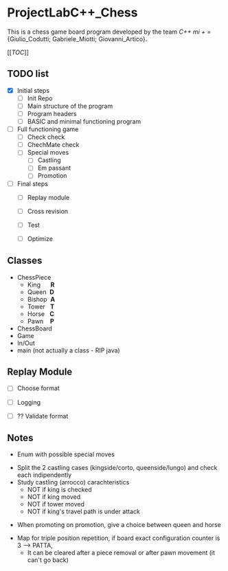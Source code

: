 # ProjectLabC++_Chess

This is a chess game board program developed by the team *C++ mi +* = {Giulio_Codutti; Gabriele_Miotti; Giovanni_Artico}.

[[_TOC_]]

## TODO list

- [x] Initial steps
  - [ ] Init Repo
  - [ ] Main structure of the program
  - [ ] Program headers
  - [ ] BASIC and minimal functioning program
- [ ] Full functioning game
  - [ ] Check check
  - [ ] ChechMate check
  - [ ] Special moves
    - [ ] Castling
    - [ ] Em passant
    - [ ] Promotion
- [ ] Final steps
  - [ ] Replay module
  - [ ] Cross revision
  - [ ] Test
  - [ ] Optimize



## Classes

- ChessPiece
  - King&nbsp;&nbsp;&nbsp;&nbsp;&nbsp;&nbsp;**R**
  - Queen&nbsp;&nbsp;**D**
  - Bishop&nbsp;&nbsp;**A**
  - Tower&nbsp;&nbsp;&nbsp;**T**
  - Horse&nbsp;&nbsp;&nbsp;**C**
  - Pawn&nbsp;&nbsp;&nbsp;&nbsp;**P**
- ChessBoard
- Game
- In/Out
- main (not actually a class - RIP java)



## Replay Module

- [ ] Choose format
- [ ] Logging
- [ ] ?? Validate format




## Notes

- Enum with possible special moves
>
- Split the 2 castling cases (kingside/corto, queenside/lungo) and check each indipendently
- Study castling (arrocco) carachteristics
  - NOT if king is checked
  - NOT if king moved
  - NOT if tower moved
  - NOT if king's travel path is under attack
>
- When promoting on promotion, give a choice between queen and horse
>
- Map for triple position repetition, if board exact configuration counter is 3 --> PATTA,
  - It can be cleared after a piece removal or after pawn movement (it can't go back)
